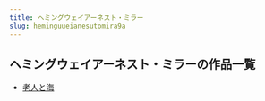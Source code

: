 ```yaml
---
title: ヘミングウェイアーネスト・ミラー
slug: heminguueianesutomira9a
---
```


## ヘミングウェイアーネスト・ミラーの作品一覧

- [老人と海](laorentohai-474)
